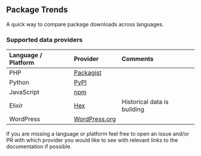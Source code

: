 ## Package Trends

A quick way to compare package downloads across languages.

### Supported data providers

| Language / Platform | Provider                                | Comments                    |
| :------------------ | :-------------------------------------- | :-------------------------- |
| PHP                 | [Packagist](https://packagist.org/)     |                             |
| Python              | [PyPI](https://pypi.org/)               |                             |
| JavaScript          | [npm](https://www.npmjs.com/)           |                             |
| Elixir              | [Hex](https://hex.pm/)                  | Historical data is building |
| WordPress           | [WordPress.org](https://wordpress.org/) |                             |

If you are missing a language or platform feel free to open an issue and/or PR with which provider you would like to see with relevant links to the documentation if possible.
